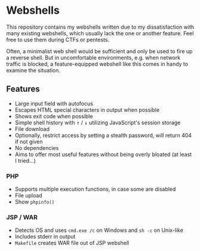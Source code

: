 # Webshells

This repository contains my webshells written due to my dissatisfaction with many existing webshells, which usually lack the one or another feature.
Feel free to use them during CTFs or pentests.

Often, a minimalist web shell would be sufficient and only be used to fire up a reverse shell.
But in uncomfortable environments, e.g. when network traffic is blocked, a feature-equipped webshell like this comes in handy to examine the situation.

## Features

- Large input field with autofocus
- Escapes HTML special characters in output when possible
- Shows exit code when possible
- Simple shell history with <kbd>&uarr;</kbd> / <kbd>&darr;</kbd> utilizing JavaScript's session storage
- File download
- Optionally, restrict access by setting a stealth password, will return 404 if not given
- No dependencies
- Aims to offer most useful features without being overly bloated (at least I tried...)

### PHP

- Supports multiple execution functions, in case some are disabled
- File upload
- Show `phpinfo()`

### JSP / WAR

- Detects OS and uses `cmd.exe /c` on Windows and `sh -c` on Unix-like
- Includes stderr in output
- `Makefile` creates WAR file out of JSP webshell
